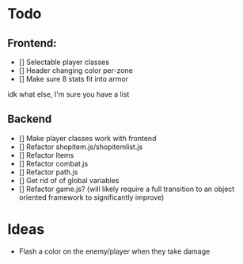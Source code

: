 
# Todo

## Frontend:
* [] Selectable player classes
* [] Header changing color per-zone
* [] Make sure 8 stats fit into armor

idk what else, I'm sure you have a list

## Backend
* [] Make player classes work with frontend
* [] Refactor shopitem.js/shopitemlist.js
* [] Refactor Items
* [] Refactor combat.js
* [] Refactor path.js
* [] Get rid of of global variables
* [] Refactor game.js? (will likely require a full transition to an object oriented framework to significantly improve)


# Ideas
* Flash a color on the enemy/player when they take damage